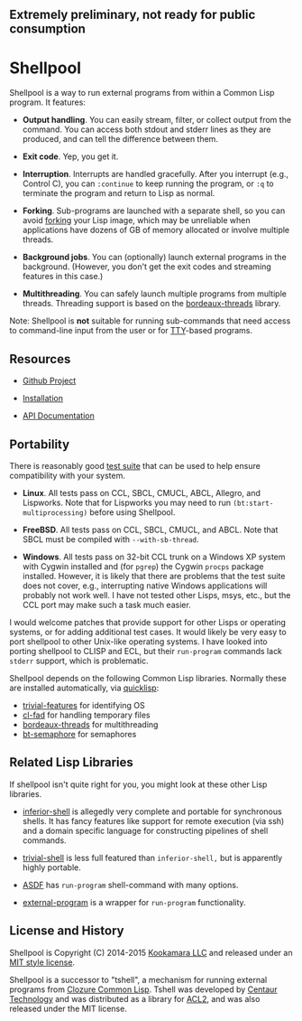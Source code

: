 ## Extremely preliminary, not ready for public consumption

Shellpool
=========

Shellpool is a way to run external programs from within a Common Lisp
program.  It features:

 - **Output handling**.  You can easily stream, filter, or collect output from
   the command.  You can access both stdout and stderr lines as they are
   produced, and can tell the difference between them.

 - **Exit code**.  Yep, you get it.

 - **Interruption**.  Interrupts are handled gracefully.  After you interrupt
   (e.g., Control C), you can `:continue` to keep running the program, or `:q`
   to terminate the program and return to Lisp as normal.

 - **Forking**.  Sub-programs are launched with a separate shell, so you can
   avoid [forking](http://en.wikipedia.org/wiki/Fork_%28operating_system%29)
   your Lisp image, which may be unreliable when applications have dozens of GB
   of memory allocated or involve multiple threads.

 - **Background jobs**.  You can (optionally) launch external programs in the
   background.  (However, you don't get the exit codes and streaming features
   in this case.)

 - **Multithreading**.  You can safely launch multiple programs from multiple
   threads.  Threading support is based on the
   [bordeaux-threads](http://common-lisp.net/project/bordeaux-threads/)
   library.

Note: Shellpool is **not** suitable for running sub-commands that need access
to command-line input from the user or for
[TTY](https://en.wikipedia.org/wiki/Terminal_emulator)-based programs.


## Resources

 - [Github Project](https://github.com/jaredcdavis/shellpool)

 - [Installation](INSTALL.md)

 - [API Documentation](DOC.md)


## Portability

There is reasonably good [test suite](test/) that can be used to help ensure
compatibility with your system.

 - **Linux**.  All tests pass on CCL, SBCL, CMUCL, ABCL, Allegro, and
   Lispworks.  Note that for Lispworks you may need to run
   `(bt:start-multiprocessing)` before using Shellpool.

 - **FreeBSD**.  All tests pass on CCL, SBCL, CMUCL, and ABCL.  Note that SBCL
   must be compiled with `--with-sb-thread`.

 - **Windows**.  All tests pass on 32-bit CCL trunk on a Windows XP system with
   Cygwin installed and (for `pgrep`) the Cygwin `procps` package installed.
   However, it is likely that there are problems that the test suite does not
   cover, e.g., interrupting native Windows applications will probably not work
   well.  I have not tested other Lisps, msys, etc., but the CCL port may make
   such a task much easier.

I would welcome patches that provide support for other Lisps or operating
systems, or for adding additional test cases.  It would likely be very easy to
port shellpool to other Unix-like operating systems.  I have looked into
porting shellpool to CLISP and ECL, but their `run-program` commands lack
`stderr` support, which is problematic.

Shellpool depends on the following Common Lisp libraries.  Normally these are
installed automatically, via [quicklisp](http://www.quicklisp.org):

  - [trivial-features](http://www.cliki.net/trivial-features) for identifying OS
  - [cl-fad](http://weitz.de/cl-fad/) for handling temporary files
  - [bordeaux-threads](http://common-lisp.net/project/bordeaux-threads/) for multithreading
  - [bt-semaphore](https://github.com/rmoritz/bt-semaphore) for semaphores


## Related Lisp Libraries

If shellpool isn't quite right for you, you might look at these other Lisp
libraries.

 - [inferior-shell](http://common-lisp.net/projects/qitab/) is allegedly very
   complete and portable for synchronous shells.  It has fancy features like
   support for remote execution (via ssh) and a domain specific language for
   constructing pipelines of shell commands.

 - [trivial-shell](http://common-lisp.net/project/trivial-shell/) is less full
   featured than `inferior-shell,` but is apparently highly portable.

 - [ASDF](http://common-lisp.net/project/asdf/asdf.html) has `run-program`
   shell-command with many options.

 - [external-program](https://github.com/sellout/external-program) is a wrapper
   for `run-program` functionality.


## License and History

Shellpool is Copyright (C) 2014-2015 [Kookamara LLC](http://www.kookamara.com/)
and released under an [MIT style license](LICENSE).

Shellpool is a successor to "tshell", a mechanism for running external programs
from [Clozure Common Lisp](http://ccl.clozure.com/).  Tshell was developed by
[Centaur Technology](http://www.centtech.com/) and was distributed as a library
for [ACL2](http://www.cs.utexas.edu/users/moore/acl2), and was also released
under the MIT license.
